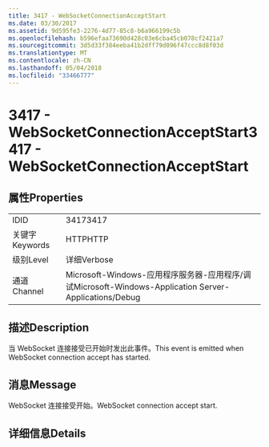 ```yaml
---
title: 3417 - WebSocketConnectionAcceptStart
ms.date: 03/30/2017
ms.assetid: 9d595fe3-2276-4d77-85c8-b6a966199c5b
ms.openlocfilehash: b596efaa73690d428c03e6cba45cb078cf2421a7
ms.sourcegitcommit: 3d5d33f384eeba41b2dff79d096f47ccc8d8f03d
ms.translationtype: MT
ms.contentlocale: zh-CN
ms.lasthandoff: 05/04/2018
ms.locfileid: "33466777"
---
```

# <a name="3417---websocketconnectionacceptstart"></a><span data-ttu-id="0b7ac-102">3417 - WebSocketConnectionAcceptStart</span><span class="sxs-lookup"><span data-stu-id="0b7ac-102">3417 - WebSocketConnectionAcceptStart</span></span>
## <a name="properties"></a><span data-ttu-id="0b7ac-103">属性</span><span class="sxs-lookup"><span data-stu-id="0b7ac-103">Properties</span></span>  
  
|||  
|-|-|  
|<span data-ttu-id="0b7ac-104">ID</span><span class="sxs-lookup"><span data-stu-id="0b7ac-104">ID</span></span>|<span data-ttu-id="0b7ac-105">3417</span><span class="sxs-lookup"><span data-stu-id="0b7ac-105">3417</span></span>|  
|<span data-ttu-id="0b7ac-106">关键字</span><span class="sxs-lookup"><span data-stu-id="0b7ac-106">Keywords</span></span>|<span data-ttu-id="0b7ac-107">HTTP</span><span class="sxs-lookup"><span data-stu-id="0b7ac-107">HTTP</span></span>|  
|<span data-ttu-id="0b7ac-108">级别</span><span class="sxs-lookup"><span data-stu-id="0b7ac-108">Level</span></span>|<span data-ttu-id="0b7ac-109">详细</span><span class="sxs-lookup"><span data-stu-id="0b7ac-109">Verbose</span></span>|  
|<span data-ttu-id="0b7ac-110">通道</span><span class="sxs-lookup"><span data-stu-id="0b7ac-110">Channel</span></span>|<span data-ttu-id="0b7ac-111">Microsoft-Windows-应用程序服务器-应用程序/调试</span><span class="sxs-lookup"><span data-stu-id="0b7ac-111">Microsoft-Windows-Application Server-Applications/Debug</span></span>|  
  
## <a name="description"></a><span data-ttu-id="0b7ac-112">描述</span><span class="sxs-lookup"><span data-stu-id="0b7ac-112">Description</span></span>  
 <span data-ttu-id="0b7ac-113">当 WebSocket 连接接受已开始时发出此事件。</span><span class="sxs-lookup"><span data-stu-id="0b7ac-113">This event is emitted when WebSocket connection accept has started.</span></span>  
  
## <a name="message"></a><span data-ttu-id="0b7ac-114">消息</span><span class="sxs-lookup"><span data-stu-id="0b7ac-114">Message</span></span>  
 <span data-ttu-id="0b7ac-115">WebSocket 连接接受开始。</span><span class="sxs-lookup"><span data-stu-id="0b7ac-115">WebSocket connection accept start.</span></span>  
  
## <a name="details"></a><span data-ttu-id="0b7ac-116">详细信息</span><span class="sxs-lookup"><span data-stu-id="0b7ac-116">Details</span></span>

